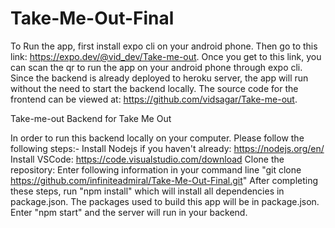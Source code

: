 # Take-Me-Out-Final

To Run the app, first install expo cli on your android phone. 
Then go to this link: https://expo.dev/@vid_dev/Take-me-out.
Once you get to this link, you can scan the qr to run the app on your android phone through expo cli. 
Since the backend is already deployed to heroku server, the app will run without the need to start the backend locally. 
The source code for the frontend can be viewed at: https://github.com/vidsagar/Take-me-out.

Take-me-out
Backend for Take Me Out

In order to run this backend locally on your computer. Please follow the following steps:-
Install Nodejs if you haven't already: https://nodejs.org/en/
Install VSCode: https://code.visualstudio.com/download
Clone the repository: Enter following information in your command line "git clone https://github.com/infiniteadmiral/Take-Me-Out-Final.git"
After completing these steps, run "npm install" which will install all dependencies in package.json. The packages used to build this app will be in package.json.
Enter "npm start" and the server will run in your backend.

